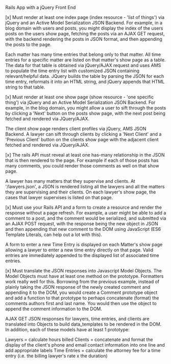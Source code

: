 Rails App with a jQuery Front End

[x]  Must render at least one index page (index resource - 'list of things') via jQuery and an Active Model Serialization JSON Backend. For example, in a blog domain with users and posts, you might display the index of the users posts on the users show page, fetching the posts via an AJAX GET request, with the backend rendering the posts in JSON format, and then appending the posts to the page.

Each matter has many time entries that belong only to that matter.  All time entries for a specific matter are listed on that matter's show page as a table.  The data for that table is obtained via jQuery/AJAX request and uses AMS to populate the time entry list with customized JSON containing relevant/helpful data. JQuery builds the table by parsing the JSON for each time entry, reformats it into an HTML string, and jQuery appends that HTML string to that table.

[x] Must render at least one show page (show resource - 'one specific thing') via jQuery and an Active Model Serialization JSON Backend. For example, in the blog domain, you might allow a user to sift through the posts by clicking a 'Next' button on the posts show page, with the next post being fetched and rendered via JQuery/AJAX.

The client show page renders client profiles via jQuery, AMS JSON Backend.  A lawyer can sift through clients by clicking a 'Next Client' and a 'Previous Client' button on the clients show page with the adjacent client fetched and rendered via JQuery/AJAX.

[x] The rails API must reveal at least one has-many relationship in the JSON that is then rendered to the page. For example if each of those posts has many comments, you could render those comments as well on that show page.

A lawyer has many matters that they supervise and clients. At '/lawyers.json', a JSON is rendered listing all the lawyers and all the matters they are supervising and their clients. On each lawyer's show page, the cases that lawyer supervises is listed on that page.

[x] Must use your Rails API and a form to create a resource and render the response without a page refresh. For example, a user might be able to add a comment to a post, and the comment would be serialized, and submitted via an AJAX POST request, with the response being the new object in JSON and then appending that new comment to the DOM using JavaScript (ES6 Template Literals, can help out a lot with this).

A form to enter a new Time Entry is displayed on each Matter's show page allowing a lawyer to enter a new time entry directly on that page.  Valid entries are immediately appended to the displayed list of associated time entries.

[x] Must translate the JSON responses into Javascript Model Objects. The Model Objects must have at least one method on the prototype. Formatters work really well for this. Borrowing from the previous example, instead of plainly taking the JSON response of the newly created comment and appending it to the DOM, you would create a Comment prototype object and add a function to that prototype to perhaps concatenate (format) the comments authors first and last name. You would then use the object to append the comment information to the DOM.

AJAX GET JSON responses for lawyers, time entries, and clients are translated into Objects to build data_templates to be rendered in the DOM.  In addition, each of these models have at least 1 prototype:

  Lawyers = calculate hours billed
  Clients = concatenate and format the display of the client's phone and email contact information into one line and add appropriate labels
  Time Entries = calculate the attorney fee for a time entry (i.e. the billing lawyer's rate x the duration)
